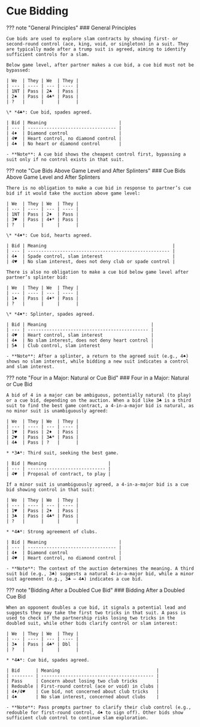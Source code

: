 # Cue Bidding

??? note "General Principles"
    ### General Principles

    Cue bids are used to explore slam contracts by showing first- or second-round control (ace, king, void, or singleton) in a suit. They are typically made after a trump suit is agreed, aiming to identify sufficient controls for a slam.

    Below game level, after partner makes a cue bid, a cue bid must not be bypassed:

    | We  | They | We  | They |
    | --- | ---- | --- | ---- |
    | 1NT | Pass | 2♣  | Pass |
    | 2♠  | Pass | 4♣* | Pass |
    | ?   |      |     |      |

    \* *4♣*: Cue bid, spades agreed.

    | Bid | Meaning                           |
    | --- | --------------------------------- |
    | 4♦  | Diamond control                   |
    | 4♥  | Heart control, no diamond control |
    | 4♠  | No heart or diamond control       |

    - **Note**: A cue bid shows the cheapest control first, bypassing a suit only if no control exists in that suit.

??? note "Cue Bids Above Game Level and After Splinters"
    ### Cue Bids Above Game Level and After Splinters

    There is no obligation to make a cue bid in response to partner’s cue bid if it would take the auction above game level:

    | We  | They | We  | They |
    | --- | ---- | --- | ---- |
    | 1NT | Pass | 2♦  | Pass |
    | 3♥  | Pass | 4♦* | Pass |
    | ?   |      |     |      |

    \* *4♦*: Cue bid, hearts agreed.

    | Bid | Meaning                                               |
    | --- | ----------------------------------------------------- |
    | 4♠  | Spade control, slam interest                          |
    | 4♥  | No slam interest, does not deny club or spade control |

    There is also no obligation to make a cue bid below game level after partner’s splinter bid:

    | We  | They | We  | They |
    | --- | ---- | --- | ---- |
    | 1♠  | Pass | 4♦* | Pass |
    | ?   |      |     |      |

    \* *4♦*: Splinter, spades agreed.

    | Bid | Meaning                                       |
    | --- | --------------------------------------------- |
    | 4♥  | Heart control, slam interest                  |
    | 4♠  | No slam interest, does not deny heart control |
    | 5♣  | Club control, slam interest                   |

    - **Note**: After a splinter, a return to the agreed suit (e.g., 4♠) shows no slam interest, while bidding a new suit indicates a control and slam interest.

??? note "Four in a Major: Natural or Cue Bid"
    ### Four in a Major: Natural or Cue Bid

    A bid of 4 in a major can be ambiguous, potentially natural (to play) or a cue bid, depending on the auction. When a bid like 3♣ is a third suit to find the best game contract, a 4-in-a-major bid is natural, as no minor suit is unambiguously agreed:

    | We  | They | We  | They |
    | --- | ---- | --- | ---- |
    | 1♥  | Pass | 2♦  | Pass |
    | 2♥  | Pass | 3♣* | Pass |
    | 4♣  | Pass | ?   |      |

    * *3♣*: Third suit, seeking the best game.

    | Bid | Meaning                       |
    | --- | ----------------------------- |
    | 4♥  | Proposal of contract, to play |

    If a minor suit is unambiguously agreed, a 4-in-a-major bid is a cue bid showing control in that suit:

    | We  | They | We  | They |
    | --- | ---- | --- | ---- |
    | 1♥  | Pass | 2♦  | Pass |
    | 3♣  | Pass | 4♣* | Pass |
    | ?   |      |     |      |

    * *4♣*: Strong agreement of clubs.

    | Bid | Meaning                           |
    | --- | --------------------------------- |
    | 4♦  | Diamond control                   |
    | 4♥  | Heart control, no diamond control |

    - **Note**: The context of the auction determines the meaning. A third suit bid (e.g., 3♣) suggests a natural 4-in-a-major bid, while a minor suit agreement (e.g., 3♣ – 4♣) indicates a cue bid.

??? note "Bidding After a Doubled Cue Bid"
    ### Bidding After a Doubled Cue Bid

    When an opponent doubles a cue bid, it signals a potential lead and suggests they may take the first two tricks in that suit. A pass is used to check if the partnership risks losing two tricks in the doubled suit, while other bids clarify control or slam interest:

    | We  | They | We  | They |
    | --- | ---- | --- | ---- |
    | 3♠  | Pass | 4♣* | Dbl  |
    | ?   |      |     |      |

    * *4♣*: Cue bid, spades agreed.

    | Bid      | Meaning                                    |
    | -------- | ------------------------------------------ |
    | Pass     | Concern about losing two club tricks       |
    | Redouble | First-round control (ace or void) in clubs |
    | 4♦/4♥    | Cue bid, not concerned about club tricks   |
    | 4♠       | No slam interest, concerned about clubs    |

    - **Note**: Pass prompts partner to clarify their club control (e.g., redouble for first-round control, 4♠ to sign off). Other bids show sufficient club control to continue slam exploration.